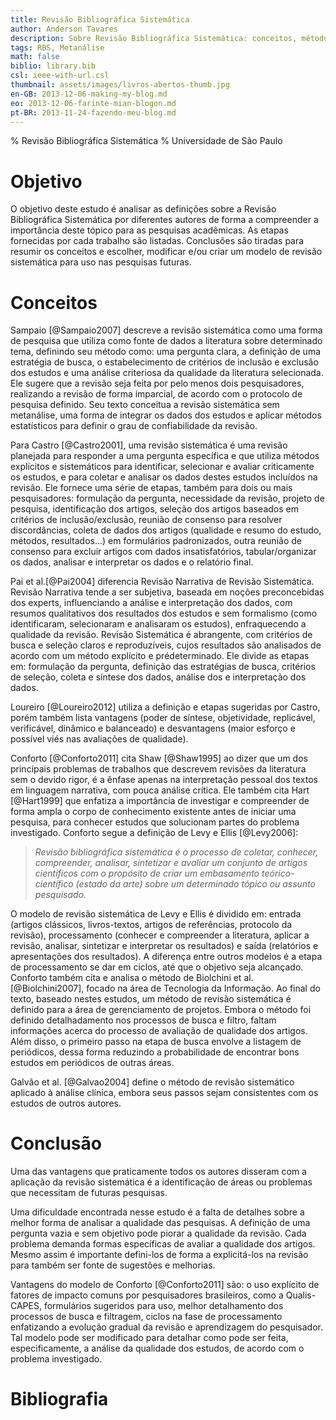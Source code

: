 ```yaml
---
title: Revisão Bibliográfica Sistemática
author: Anderson Tavares
description: Sobre Revisão Bibliográfica Sistemática: conceitos, métodos e discussão
tags: RBS, Metanálise
math: false
biblio: library.bib
csl: ieee-with-url.csl
thumbnail: assets/images/livros-abertos-thumb.jpg
en-GB: 2013-12-06-making-my-blog.md
eo: 2013-12-06-farinte-mian-blogon.md
pt-BR: 2013-11-24-fazendo-meu-blog.md
---
```


% Revisão Bibliográfica Sistemática
% Universidade de São Paulo

# Objetivo

O objetivo deste estudo é analisar as definições sobre a Revisão Bibliográfica Sistemática por diferentes autores de forma a compreender a importância deste tópico para as pesquisas acadêmicas. As etapas fornecidas por cada trabalho são listadas. Conclusões são tiradas para resumir os conceitos e escolher, modificar e/ou criar um modelo de revisão sistemática para uso nas pesquisas futuras.

<!--more-->

# Conceitos

Sampaio [@Sampaio2007] descreve a revisão sistemática como uma forma de pesquisa que utiliza como fonte de dados a literatura sobre determinado tema, definindo seu método como: uma pergunta clara, a definição de uma estratégia de busca, o estabelecimento de critérios de inclusão e exclusão dos estudos e uma análise criteriosa da qualidade da literatura selecionada. Ele sugere que a revisão seja feita por pelo menos dois pesquisadores, realizando a revisão de forma imparcial, de acordo com o protocolo de pesquisa definido. Seu texto conceitua a revisão sistemática sem metanálise, uma forma de integrar os dados dos estudos e aplicar métodos estatísticos para definir o grau de confiabilidade da revisão.

Para Castro [@Castro2001], uma revisão sistemática é uma revisão planejada para responder a uma pergunta específica e que utiliza métodos explícitos e sistemáticos para identificar, selecionar e avaliar criticamente os estudos, e para coletar e analisar os dados destes estudos incluídos na revisão. Ele fornece uma série de etapas, também para dois ou mais pesquisadores: formulação da pergunta, necessidade da revisão, projeto de pesquisa, identificação dos artigos, seleção dos artigos baseados em critérios de inclusão/exclusão, reunião de consenso para resolver discordâncias, coleta de dados dos artigos (qualidade e resumo do estudo, métodos, resultados...) em formulários padronizados, outra reunião de consenso para excluir artigos com dados insatisfatórios, tabular/organizar os dados, analisar e interpretar os dados e o relatório final.

Pai et al.[@Pai2004] diferencia Revisão Narrativa de Revisão Sistemática. Revisão Narrativa tende a ser subjetiva, baseada em noções preconcebidas dos experts, influenciando a análise e interpretação dos dados, com resumos qualitativos dos resultados dos estudos e sem formalismo (como identificaram, selecionaram e analisaram os estudos), enfraquecendo a qualidade da revisão.
Revisão Sistemática é abrangente, com critérios de busca e seleção claros e reproduzíveis, cujos resultados são analisados de acordo com um método  explícito e prédeterminado. Ele divide as etapas em: formulação da pergunta, definição das estratégias de busca, critérios de seleção, coleta e síntese dos dados, análise dos e interpretação dos dados.

Loureiro [@Loureiro2012] utiliza a definição e etapas sugeridas por Castro, porém também lista vantagens (poder de síntese, objetividade, replicável, verificável, dinâmico e balanceado) e desvantagens (maior esforço e possível viés nas avaliações de qualidade).

Conforto [@Conforto2011] cita Shaw [@Shaw1995] ao dizer que um dos principais problemas de trabalhos que descrevem revisões da literatura sem o devido rigor, é a ênfase apenas na interpretação pessoal dos textos em linguagem narrativa, com pouca análise crítica. Ele também cita Hart [@Hart1999] que enfatiza a importância de investigar e compreender de forma ampla o corpo de conhecimento existente antes de iniciar uma pesquisa, para conhecer estudos que solucionam partes do problema investigado. Conforto segue a definição de Levy e Ellis [@Levy2006]:

> _Revisão bibliográfica sistemática é o processo de coletar, conhecer, compreender, analisar, sintetizar e avaliar um conjunto de artigos científicos com o propósito de criar um embasamento teórico-científico (estado da arte) sobre um determinado tópico ou assunto pesquisado._

O modelo de revisão sistemática de Levy e Ellis é dividido em: entrada (artigos clássicos, livros-textos, artigos de referências, protocolo da revisão), processamento (conhecer e compreender a literatura, aplicar a revisão, analisar, sintetizar e interpretar os resultados) e saída (relatórios e apresentações dos resultados). A diferença entre outros modelos é a etapa de processamento se dar em ciclos, até que o objetivo seja alcançado. Conforto também cita e analisa o método de Biolchini et al. [@Biolchini2007], focado na área de Tecnologia da Informação. Ao final do texto, baseado nestes estudos, um método de revisão sistemática é definido para a área de gerenciamento de projetos. Embora o método foi definido detalhadamento nos processos de busca e filtro, faltam informações acerca do processo de avaliação de qualidade dos artigos. Além disso, o primeiro passo na etapa de busca envolve a listagem de periódicos, dessa forma reduzindo a probabilidade de encontrar bons estudos em periódicos de outras áreas.

Galvão et al. [@Galvao2004] define o método de revisão sistemático aplicado à análise clínica, embora seus passos sejam consistentes com os estudos de outros autores.


# Conclusão

Uma das vantagens que praticamente todos os autores disseram com a aplicação da revisão sistemática é a identificação de áreas ou problemas que necessitam de futuras pesquisas. 

Uma dificuldade encontrada nesse estudo é a falta de detalhes sobre a melhor forma de analisar a qualidade das pesquisas. A definição de uma pergunta vazia e sem objetivo pode piorar a qualidade da revisão. Cada problema demanda formas específicas de avaliar a qualidade dos artigos. Mesmo assim é importante defini-los de forma a explicitá-los na revisão para também ser fonte de sugestões e melhorias.

Vantagens do modelo de Conforto [@Conforto2011] são: o uso explícito de fatores de impacto comuns por pesquisadores brasileiros, como a Qualis-CAPES, formulários sugeridos para uso, melhor detalhamento dos processos de busca e filtragem, ciclos na fase de processamento enfatizando a evolução gradual da revisão e aprendizagem do pesquisador. Tal modelo pode ser modificado para detalhar como pode ser feita, especificamente, a análise da qualidade dos estudos, de acordo com o problema investigado.

# Bibliografia
